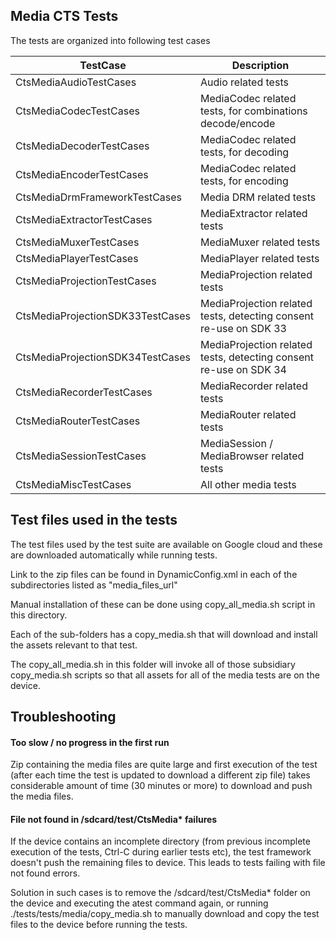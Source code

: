 ## Media CTS Tests
The tests are organized into following test cases

| TestCase                         | Description                                                               |
|----------------------------------|---------------------------------------------------------------------------|
| CtsMediaAudioTestCases           | Audio related tests                                                       |
| CtsMediaCodecTestCases           | MediaCodec related tests, for combinations decode/encode                  |
| CtsMediaDecoderTestCases         | MediaCodec related tests, for decoding                                    |
| CtsMediaEncoderTestCases         | MediaCodec related tests, for encoding                                    |
| CtsMediaDrmFrameworkTestCases    | Media DRM related tests                                                   |
| CtsMediaExtractorTestCases       | MediaExtractor related tests                                              |
| CtsMediaMuxerTestCases           | MediaMuxer related tests                                                  |
| CtsMediaPlayerTestCases          | MediaPlayer related tests                                                 |
| CtsMediaProjectionTestCases      | MediaProjection related tests                                             |
| CtsMediaProjectionSDK33TestCases | MediaProjection related tests, detecting consent re-use on SDK 33         |
| CtsMediaProjectionSDK34TestCases | MediaProjection related tests, detecting consent re-use on SDK 34         |
| CtsMediaRecorderTestCases        | MediaRecorder related tests                                               |
| CtsMediaRouterTestCases          | MediaRouter related tests                                                 |
| CtsMediaSessionTestCases         | MediaSession / MediaBrowser related tests                                 |
| CtsMediaMiscTestCases            | All other media tests                                                     |

## Test files used in the tests
The test files used by the test suite are available on Google cloud
and these are downloaded automatically while running tests.

Link to the zip files can be found in DynamicConfig.xml in each of the subdirectories
listed as "media_files_url"

Manual installation of these can be done using copy_all_media.sh script in this directory.

Each of the sub-folders has a copy_media.sh that will download and install the assets
relevant to that test.

The copy_all_media.sh in this folder will invoke all of those subsidiary copy_media.sh scripts
so that all assets for all of the media tests are on the device.

## Troubleshooting

#### Too slow / no progress in the first run
Zip containing the media files are quite large and first execution of the test
(after each time the test is updated to download a different zip file) takes
considerable amount of time (30 minutes or more) to download and push the media files.

#### File not found in /sdcard/test/CtsMedia* failures
If the device contains an incomplete directory (from previous incomplete execution of the tests,
Ctrl-C during earlier tests etc),
the test framework doesn't push the remaining files to device.
This leads to tests failing with file not found errors.

Solution in such cases is to remove the /sdcard/test/CtsMedia* folder on
the device and executing the atest command again, or running ./tests/tests/media/copy_media.sh to
manually download and copy the test files to the device before running the tests.
